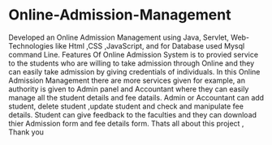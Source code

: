 # Online-Admission-Management
Developed an Online Admission Management using Java, Servlet, Web-Technologies like Html ,CSS ,JavaScript, and for Database used Mysql command Line.
Features Of Online Admission System is to provied service to the students who are willing to take admission through Online and they can easily take admission by giving credentials of individuals.
In this Online Admission Management there are more services given for example, an authority is given to Admin panel and Accountant where they can easily manage all the student details and fee datails.
Admin or Accountant can add student, delete student ,update student and check and manipulate fee details.
Student can give feedback to the faculties and they can download thier Admission form and fee details form.
Thats all about this project , Thank you

